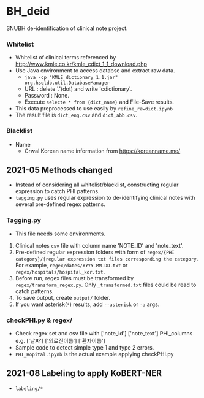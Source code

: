 # BH_deid
SNUBH de-identification of clinical note project.

### Whitelist
- Whitelist of clinical terms referenced by http://www.kmle.co.kr/kmle_cdict_1_1_download.php
- Use Java environment to access databse and extract raw data.
  - `java -cp "KMLE dictionary 1.1.jar" org.hsqldb.util.DatabaseManager`
  - URL : delete '.'(dot) and write 'cdictionary'.
  - Password : None.
  - Execute `selecte * from {dict_name}` and File-Save results.
- This data preprocessed to use easily by `refine_rawdict.ipynb`
- The result file is `dict_eng.csv` and `dict_abb.csv`.

### Blacklist
- Name
  - Crwal Korean name information from https://koreanname.me/


## 2021-05 Methods changed
- Instead of considering all whitelist/blacklist, constructing regular expression to catch PHI patterns.
- `tagging.py` uses regular expression to de-identifying clinical notes with several pre-defined regex patterns.

### Tagging.py
- This file needs some environments.
1. Clinical notes `csv` file with column name 'NOTE_ID' and 'note_text'.
2. Pre-defined regular expression folders with form of `regex/{PHI category}/{regular expression txt files corresponding the category`.
  For example, `regex/dates/YYYY-MM-DD.txt` or `regex/hospitals/hospital_kor.txt`.
3. Before run, regex files must be transformed by `regex/transform_regex.py`. Only `_transformed.txt` files could be read to catch patterns.
4. To save output, create `output/` folder.
5. If you want asterisk(`*`) results, add `--asterisk` or `-a` args. 

### checkPHI.py & regex/
- Check regex set and csv file with ['note_id'] ['note_text'] PHI_columns e.g. ['날짜'] ['의료진이름'] ['환자이름']
- Sample code to detect simple type 1 and type 2 errors.
- `PHI_Hopital.ipynb` is the actual example applying checkPHI.py

## 2021-08 Labeling to apply KoBERT-NER
- `labeling/*`
